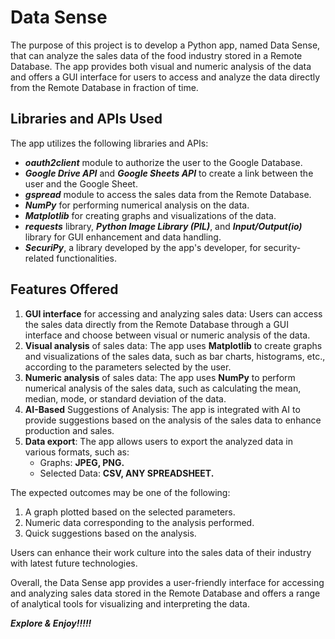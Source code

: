 # Data Sense

The purpose of this project is to develop a Python app, named Data Sense, that can analyze the sales data of the food industry stored in a Remote Database. The app provides both visual and numeric analysis of the data and offers a GUI interface for users to access and analyze the data directly from the Remote Database in fraction of time.

## Libraries and APIs Used

The app utilizes the following libraries and APIs:

- ***oauth2client*** module to authorize the user to the Google Database.
- ***Google Drive API*** and ***Google Sheets API*** to create a link between the user and the Google Sheet.
- ***gspread*** module to access the sales data from the Remote Database.
- ***NumPy*** for performing numerical analysis on the data.
- ***Matplotlib*** for creating graphs and visualizations of the data.
- ***requests*** library, ***Python Image Library (PIL)***, and ***Input/Output(io)*** library for GUI enhancement and data handling.
- ***SecuriPy***, a library developed by the app's developer, for security-related functionalities.

## Features Offered

1. **GUI interface** for accessing and analyzing sales data: Users can access the sales data directly from the Remote Database through a GUI interface and choose between visual or numeric analysis of the data.
2. **Visual analysis** of sales data: The app uses **Matplotlib** to create graphs and visualizations of the sales data, such as bar charts, histograms, etc., according to the parameters selected by the user.
3. **Numeric analysis** of sales data: The app uses **NumPy** to perform numerical analysis of the sales data, such as calculating the mean, median, mode, or standard deviation of the data.
4. **AI-Based** Suggestions of Analysis: The app is integrated with AI to provide suggestions based on the analysis of the sales data to enhance production and sales.
5. **Data export**: The app allows users to export the analyzed data in various formats, such as:
   - Graphs: **JPEG, PNG.**
   - Selected Data: **CSV, ANY SPREADSHEET.**

The expected outcomes may be one of the following:

1. A graph plotted based on the selected parameters.
2. Numeric data corresponding to the analysis performed.
3. Quick suggestions based on the analysis.

Users can enhance their work culture into the sales data of their industry with latest future technologies.

Overall, the Data Sense app provides a user-friendly interface for accessing and analyzing sales data stored in the Remote Database and offers a range of analytical tools for visualizing and interpreting the data.

***Explore & Enjoy!!!!!***
